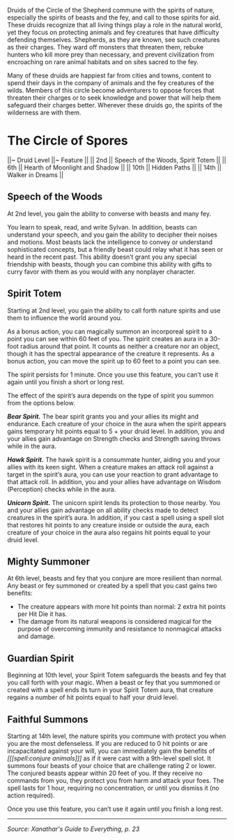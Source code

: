 Druids of the Circle of the Shepherd commune with the spirits of nature, especially the spirits of beasts and the fey, and call to those spirits for aid. These druids recognize that all living things play a role in the natural world, yet they focus on protecting animals and fey creatures that have difficulty defending themselves. Shepherds, as they are known, see such creatures as their charges. They ward off monsters that threaten them, rebuke hunters who kill more prey than necessary, and prevent civilization from encroaching on rare animal habitats and on sites sacred to the fey.

Many of these druids are happiest far from cities and towns, content to spend their days in the company of animals and the fey creatures of the wilds. Members of this circle become adventurers to oppose forces that threaten their charges or to seek knowledge and power that will help them safeguard their charges better. Wherever these druids go, the spirits of the wilderness are with them.

# The Circle of Spores

||~ Druid Level ||~ Feature ||
|| 2nd || Speech of the Woods, Spirit Totem ||
|| 6th || Hearth of Moonlight and Shadow ||
|| 10th || Hidden Paths ||
|| 14th || Walker in Dreams ||

## Speech of the Woods

At 2nd level, you gain the ability to converse with beasts and many fey.

You learn to speak, read, and write Sylvan. In addition, beasts can understand your speech, and you gain the ability to decipher their noises and motions. Most beasts lack the intelligence to convey or understand sophisticated concepts, but a friendly beast could relay what it has seen or heard in the recent past. This ability doesn’t grant you any special friendship with beasts, though you can combine this ability with gifts to curry favor with them as you would with any nonplayer character.

## Spirit Totem

Starting at 2nd level, you gain the ability to call forth nature spirits and use them to influence the world around you.

As a bonus action, you can magically summon an incorporeal spirit to a point you can see within 60 feet of you. The spirit creates an aura in a 30-foot radius around that point. It counts as neither a creature nor an object, though it has the spectral appearance of the creature it represents. As a bonus action, you can move the spirit up to 60 feet to a point you can see.

The spirit persists for 1 minute. Once you use this feature, you can’t use it again until you finish a short or long rest.

The effect of the spirit’s aura depends on the type of spirit you summon from the options below.

***Bear Spirit.*** The bear spirit grants you and your allies its might and endurance. Each creature of your choice in the aura when the spirit appears gains temporary hit points equal to 5 + your druid level. In addition, you and your allies gain advantage on Strength checks and Strength saving throws while in the aura.

***Hawk Spirit.*** The hawk spirit is a consummate hunter, aiding you and your allies with its keen sight. When a creature makes an attack roll against a target in the spirit’s aura, you can use your reaction to grant advantage to that attack roll. In addition, you and your allies have advantage on Wisdom (Perception) checks while in the aura.

***Unicorn Spirit.*** The unicorn spirit lends its protection to those nearby. You and your allies gain advantage on all ability checks made to detect creatures in the spirit’s aura. In addition, if you cast a spell using a spell slot that restores hit points to any creature inside or outside the aura, each creature of your choice in the aura also regains hit points equal to your druid level.

## Mighty Summoner

At 6th level, beasts and fey that you conjure are more resilient than normal. Any beast or fey summoned or created by a spell that you cast gains two benefits:

* The creature appears with more hit points than normal: 2 extra hit points per Hit Die it has.
* The damage from its natural weapons is considered magical for the purpose of overcoming immunity and resistance to nonmagical attacks and damage.

## Guardian Spirit

Beginning at 10th level, your Spirit Totem safeguards the beasts and fey that you call forth with your magic. When a beast or fey that you summoned or created with a spell ends its turn in your Spirit Totem aura, that creature regains a number of hit points equal to half your druid level.

## Faithful Summons

Starting at 14th level, the nature spirits you commune with protect you when you are the most defenseless. If you are reduced to 0 hit points or are incapacitated against your will, you can immediately gain the benefits of _[[[spell:conjure animals]]]_ as if it were cast with a 9th-level spell slot. It summons four beasts of your choice that are challenge rating 2 or lower. The conjured beasts appear within 20 feet of you. If they receive no commands from you, they protect you from harm and attack your foes. The spell lasts for 1 hour, requiring no concentration, or until you dismiss it (no action required).

Once you use this feature, you can’t use it again until you finish a long rest.

----

*Source: Xanathar's Guide to Everything, p. 23*